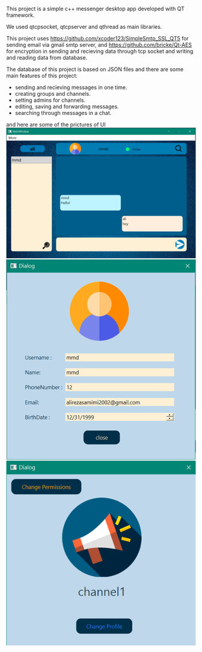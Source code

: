 This project is a simple c++ messenger desktop app developed with QT framework.

We used qtcpsocket, qtcpserver and qthread as main libraries. 

This project uses https://github.com/xcoder123/SimpleSmtp_SSL_QT5 for sending email via gmail smtp server,
and https://github.com/bricke/Qt-AES for encryption in sending and recieving data through tcp socket and writing and reading data from database.

The database of this project is based on JSON files and there are some main features of this project:
- sending and recieving messages in one time.
- creating groups and channels.
- setting admins for channels.
- editing, saving and forwarding messages.
- searching through messages in a chat.


and here are some of the prictures of UI
![Chat page](images/img1.png)
![Profile page](images/img2.png)
![Channel profile page](images/img3.png)
